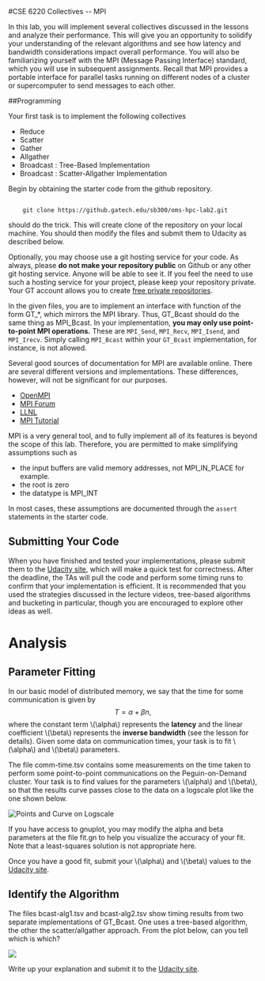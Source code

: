 #CSE 6220 Collectives -- MPI

In this lab, you will implement several collectives discussed in the lessons and analyze their performance.  This will give you an opportunity to solidify your understanding of the relevant algorithms and see how latency and bandwidth considerations impact overall performance.  You will also be familiarizing yourself with the MPI (Message Passing Interface) standard, which you will use in subsequent assignments. Recall that MPI provides a portable interface for parallel tasks running on different nodes of a cluster or supercomputer to send messages to each other.

##Programming

Your first task is to implement the following collectives

*  Reduce  
*  Scatter 
*  Gather  
*  Allgather
*  Broadcast : Tree-Based Implementation
*  Broadcast : Scatter-Allgather Implementation

Begin by obtaining the starter code from the github repository.

<pre><code>
	git clone https://github.gatech.edu/sb300/oms-hpc-lab2.git
</code></pre>

should do the trick.  This will create clone of the repository on your local machine.  You should then modify the files and submit them to Udacity as described below.

Optionally, you may choose use a git hosting service for your code.  As always, please **do not make your repository public** on Github or any other git hosting service.  Anyone will be able to see it.  If you feel the need to use such a hosting service for your project, please keep your repository private.  Your GT account allows you to create [free private repositories](https:github.gatech.edu).

In the given files, you are to implement an interface with function of the form GT_\*, which
mirrors the MPI library.  Thus, GT_Bcast should do the same thing as MPI_Bcast.  In your implementation, 
**you may only use point-to-point MPI operations.**  These are  `MPI_Send`, `MPI_Recv`, `MPI_Isend`, and `MPI_Irecv`.  Simply calling `MPI_Bcast` within your `GT_Bcast` implementation, for instance, is not allowed.

Several good sources of documentation for MPI are available online.  There are several different versions and implementations.  These differences, however, will not be significant for our purposes.

*  [OpenMPI](http://www.open-mpi.org/doc/)
*  [MPI Forum](http://www.mpi-forum.org/docs/)
*  [LLNL](https://computing.llnl.gov/tutorials/mpi/)
*  [MPI Tutorial](http://mpitutorial.com/)

MPI is a very general tool, and to fully implement all of its features is beyond the scope of this lab.  Therefore, you are permitted to make simplifying assumptions such as 

*  the input buffers are valid memory addresses, not MPI_IN_PLACE for example.
*  the root is zero
*  the datatype is MPI_INT

In most cases, these assumptions are documented through the `assert` statements in the starter code.

## Submitting Your Code
When you have finished and tested your implementations, please submit them to the [Udacity site](https://www.udacity.com/course/viewer#!/c-ud281/l-4583467010/m-4623058914), which will make a quick test for correctness.  After the deadline, the TAs will pull the code and perform some timing runs to confirm that your implementation is efficient.  It is recommended that you used the strategies discussed in the lecture videos, tree-based algorithms and bucketing in particular, though you are encouraged to explore other ideas as well.

# Analysis

## Parameter Fitting
In our basic model of distributed memory, we say that the time for some communication is given by $$T = \alpha + \beta n,$$ where the constant term \\(\alpha\\) represents the **latency** and the linear coefficient \\(\beta\\) represents the **inverse bandwidth** (see the lesson for details).  Given some data on communication times, your task is to fit \\(\alpha\\) and \\(\beta\\) parameters.

The file comm-time.tsv contains some measurements on the time taken to perform some point-to-point communications on the Peguin-on-Demand cluster.  Your task is to find values for the parameters \\(\alpha\\) and \\(\beta\\), so that the results curve passes close to the data on a logscale plot like the one shown below.

![Points and Curve on Logscale]()

If you have access to gnuplot, you may modify the alpha and beta parameters at the file fit.gn to help you visualize the accuracy of your fit.  Note that a least-squares solution is not appropriate here.

Once you have a good fit, submit your \\(\alpha\\) and \\(\beta\\) values to the [Udacity site]().

## Identify the Algorithm

The files bcast-alg1.tsv and bcast-alg2.tsv show timing results from two separate implementations of GT_Bcast.  One uses a tree-based algorithm, the other the scatter/allgather approach.  From the plot below, can you tell which is which?

![](s3link)

Write up your explanation and submit it to the [Udacity site]().








